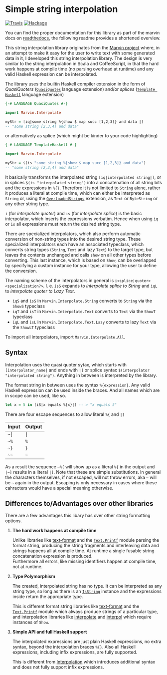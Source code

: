 # Simple string interpolation

[![Travis](https://travis-ci.org/JustusAdam/marvin-interpolate.svg?branch=master)](https://travis-ci.org/JustusAdam/marvin-interpolate)
[![Hackage](https://img.shields.io/hackage/v/marvin-interpolate.svg)](http://hackage.haskell.org/package/marvin-interpolate)

You can find the proper documentation for this library as part of the marvin docs on [readthedocs](https://marvin.readthedocs.org/en/latest/interpolation.html), the following readme provides a shortened overview.

This string interpolation library originates from the [Marvin project](https://github.com/JustusAdam/marvin) where, in an attempt to make it easy for the user to write text with some generated data in it, I developed this string interpolation library.
The design is very similar to the string interpolation in Scala and CoffeeScript, in that the hard work happens at compile time (no parsing overhead at runtime) and any valid Haskell expression can be interpolated.

The library uses the builtin Haskell compiler extension in the form of *QuasiQuoters* ([`QuasiQuotes`](https://downloads.haskell.org/~ghc/latest/docs/html/users_guide/glasgow_exts.html#template-haskell-quasi-quotation) language extension) and/or *splices* ([`Template Haskell`](https://downloads.haskell.org/~ghc/latest/docs/html/users_guide/glasgow_exts.html#template-haskell) language extension)

```haskell
{-# LANGUAGE QuasiQuotes #-}

import Marvin.Interpolate

myStr = [iq|some string %{show $ map succ [1,2,3]} and data |]
-- "some string [2,3,4] and data"
```

or alternatively as splice (which might be kinder to your code highlighting)

```haskell
{-# LANGUAGE TemplateHaskell #-}

import Marvin.Interpolate

myStr = $(is "some string %{show $ map succ [1,2,3]} and data")
-- "some string [2,3,4] and data"
```

It basically transforms the interpolated string  `[iq|interpolated string|]`, or in splices `$(is "interpolated string")` into a concatenation of all string bits and the expressions in `%{}`.
Therefore it is not limited to `String` alone, rather it produces a literal at compile time, which can either be interpreted as `String` or, using the [`OverloadedStrings`](https://downloads.haskell.org/~ghc/latest/docs/html/users_guide/glasgow_exts.html#overloaded-string-literals) extension, as `Text` or `ByteString` or any other string type.

`i` (for *interpolate quoter*) and `is` (for *interpolate splice*) is the basic interpolator, which inserts the expressions verbatim. Hence when using `iq` or `is` all expressions must return the desired string type.

There are specialized interpolators, which also perform automatic conversion of non-string types into the desired string type.
These specialized interpolators each have an associated typeclass, which converts string types (`String`, `Text` and lazy `Text`) to the target type, but leaves the contents unchanged and calls `show` on all other types before converting.
This last instance, which is based on `Show`, can be overlapped by specifying a custom instance for your type, allowing the user to define the conversion.

The naming scheme of the interpolators in general is `i<splice|quoter><specialization?>`.
I. e. `isS` expands to *interpolate splice to String* and `iqL` to *interpolate quoter to Lazy Text*.

- `iqS` and `isS` in `Marvin.Interpolate.String` converts to `String` via the `ShowS` typeclass
- `iqT` and `isT` in `Marvin.Interpolate.Text` converts to `Text` via the `ShowT` typeclass
- `iqL` and `isL` in `Marvin.Interpolate.Text.Lazy` converts to lazy `Text` via the `ShowLT` typeclass

To import all interpolators, import `Marvin.Interpolate.All`.

## Syntax

Interpolation uses the quasi quoter sytax, which starts with `[interpolator_name|` and ends with `|]` or splice syntax `$(interpolator "interpolated string")`.
Anything in between is interpreted by the library.

The format string in between uses the syntax `%{expression}`.
Any valid Haskell expression can be used inside the braces.
And all names which are in scope can be used, like so.

```haskell
let x = 5 in [iS|x equals %{x}|] -- > "x equals 5"
```

There are four escape sequences to allow literal `%{` and `|]`

| Input | Output |
|-------|--------|
| `~]`  | `]`    |
| `~%`  | `%`    |
| `~}`  | `}`    | 
| `~~`  | `~`    |


As a result the sequence `~%{` will show up as a literal `%{` in the output and `|~]` results in a literal `|]`.
Note that these are simple substitutions. 
In general the characters themselves, if not escaped, will not throw errors, aka `~` will be `~` again in the output.
Escaping is only necessary in cases where these cahracters would have a special meaning otherwise.


## Differences to/Advantages over other libraries

There are a few advantages this libary has over other string formatting options.

1. **The hard work happens at compile time**

    Unlike libraries like [text-format](https://hackage.haskell.org/package/text-format) and the [`Text.Printf`](https://www.stackage.org/haddock/lts-7.14/base-4.9.0.0/Text-Printf.html) module parsing the format string, producing the string fragments and interleaving data and strings happens all at compile time.
    At runtime a single fusable string concatenation expression is produced.  
    Furthermore all errors, like missing identifiers happen at compile time, not at runtime.

2. **Type Polymorphism**
    
    The created, interpolated string has no type. 
    It can be interpreted as any string type, so long as there is an [`IsString`](https://www.stackage.org/haddock/lts-7.14/base-4.9.0.0/Data-String.html#t:IsString) instance and the expressions inside return the appropriate type.

    This is different format string libraries like [text-format](https://hackage.haskell.org/package/text-format) and the [`Text.Printf`](https://www.stackage.org/haddock/lts-7.14/base-4.9.0.0/Text-Printf.html) module which always produce strings of a particular type, and interpolation libraries like [interpolate](http://hackage.haskell.org/package/interpolate) and [interpol](http://hackage.haskell.org/package/interpol) which require instances of `Show`.

3. **Simple API and full Haskell support**

    The interpolated expressions are just plain Haskell expressions, no extra syntax, beyond the interpolation braces `%{}`.
    Also all Haskell expressions, including infix expressions, are fully supported.

    This is different from [Interpolation](http://hackage.haskell.org/package/Interpolation) which introduces additional syntax and does not fully support infix expressions.
